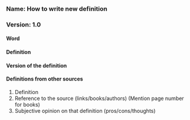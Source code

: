 ### Name: How to write new definition
### Version: 1.0

#### Word
#### Definition
#### Version of the definition 
#### Definitions from other sources
1. Definition
2. Reference to the source (links/books/authors) (Mention page number for books)
3. Subjective opinion on that definition (pros/cons/thoughts)
  

